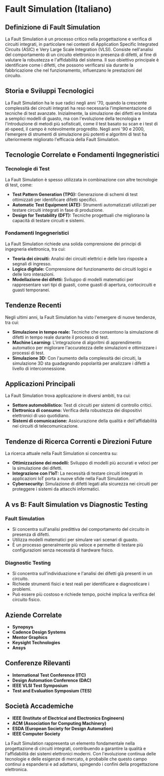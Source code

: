 # Fault Simulation (Italiano)

## Definizione di Fault Simulation

La Fault Simulation è un processo critico nella progettazione e verifica di circuiti integrati, in particolare nei contesti di Application Specific Integrated Circuits (ASIC) e Very Large Scale Integration (VLSI). Consiste nell'analisi del comportamento di un circuito elettronico in presenza di difetti, al fine di valutare la robustezza e l'affidabilità del sistema. Il suo obiettivo principale è identificare come i difetti, che possono verificarsi sia durante la fabbricazione che nel funzionamento, influenzano le prestazioni del circuito.

## Storia e Sviluppi Tecnologici

La Fault Simulation ha le sue radici negli anni '70, quando la crescente complessità dei circuiti integrati ha reso necessaria l'implementazione di tecniche di test avanzate. Inizialmente, la simulazione dei difetti era limitata a semplici modelli di guasto, ma con l'evoluzione della tecnologia e l'introduzione di metodi più sofisticati, come il test basato su scan e i test di at-speed, il campo è notevolmente progredito. Negli anni '90 e 2000, l'emergere di strumenti di simulazione più potenti e algoritmi di test ha ulteriormente migliorato l'efficacia della Fault Simulation.

## Tecnologie Correlate e Fondamenti Ingegneristici

### Tecnologie di Test

La Fault Simulation è spesso utilizzata in combinazione con altre tecnologie di test, come:

- **Test Pattern Generation (TPG):** Generazione di schemi di test ottimizzati per identificare difetti specifici.
- **Automatic Test Equipment (ATE):** Strumenti automatizzati utilizzati per testare circuiti integrati in fase di produzione.
- **Design for Testability (DFT):** Tecniche progettuali che migliorano la capacità di testare circuiti e sistemi.

### Fondamenti Ingegneristici

La Fault Simulation richiede una solida comprensione dei principi di ingegneria elettronica, tra cui:

- **Teoria dei circuiti:** Analisi dei circuiti elettrici e delle loro risposte a segnali di ingresso.
- **Logica digitale:** Comprensione del funzionamento dei circuiti logici e delle loro interazioni.
- **Modellazione dei difetti:** Sviluppo di modelli matematici per rappresentare vari tipi di guasti, come guasti di apertura, cortocircuiti e guasti temporanei.

## Tendenze Recenti

Negli ultimi anni, la Fault Simulation ha visto l'emergere di nuove tendenze, tra cui:

- **Simulazione in tempo reale:** Tecniche che consentono la simulazione di difetti in tempo reale durante il processo di test.
- **Machine Learning:** L'integrazione di algoritmi di apprendimento automatico per migliorare l'accuratezza delle simulazioni e ottimizzare i processi di test.
- **Simulazione 3D:** Con l'aumento della complessità dei circuiti, la simulazione 3D sta guadagnando popolarità per analizzare i difetti a livello di interconnessione.

## Applicazioni Principali

La Fault Simulation trova applicazione in diversi ambiti, tra cui:

- **Settore automobilistico:** Test di circuiti per sistemi di controllo critici.
- **Elettronica di consumo:** Verifica della robustezza dei dispositivi elettronici di uso quotidiano.
- **Sistemi di comunicazione:** Assicurazione della qualità e dell'affidabilità nei circuiti di telecomunicazione.

## Tendenze di Ricerca Correnti e Direzioni Future

La ricerca attuale nella Fault Simulation si concentra su:

- **Ottimizzazione dei modelli:** Sviluppo di modelli più accurati e veloci per la simulazione dei difetti.
- **Integrazione con l'IoT:** La necessità di testare circuiti integrati in applicazioni IoT porta a nuove sfide nella Fault Simulation.
- **Cybersecurity:** Simulazione di difetti legati alla sicurezza nei circuiti per proteggere i sistemi da attacchi informatici.

## A vs B: Fault Simulation vs Diagnostic Testing

### Fault Simulation

- Si concentra sull'analisi predittiva del comportamento del circuito in presenza di difetti.
- Utilizza modelli matematici per simulare vari scenari di guasto.
- È un processo generalmente più veloce e permette di testare più configurazioni senza necessità di hardware fisico.

### Diagnostic Testing

- Si concentra sull'individuazione e l'analisi dei difetti già presenti in un circuito.
- Richiede strumenti fisici e test reali per identificare e diagnosticare i problemi.
- Può essere più costoso e richiede tempo, poiché implica la verifica del circuito fisico.

## Aziende Correlate

- **Synopsys**
- **Cadence Design Systems**
- **Mentor Graphics**
- **Keysight Technologies**
- **Ansys**

## Conferenze Rilevanti

- **International Test Conference (ITC)**
- **Design Automation Conference (DAC)**
- **IEEE VLSI Test Symposium**
- **Test and Evaluation Symposium (TES)**

## Società Accademiche

- **IEEE (Institute of Electrical and Electronics Engineers)**
- **ACM (Association for Computing Machinery)**
- **ESDA (European Society for Design Automation)**
- **IEEE Computer Society**

La Fault Simulation rappresenta un elemento fondamentale nella progettazione di circuiti integrati, contribuendo a garantire la qualità e l'affidabilità dei sistemi elettronici moderni. Con l'evoluzione continua delle tecnologie e delle esigenze di mercato, è probabile che questo campo continui a espandersi e ad adattarsi, spingendo i confini della progettazione elettronica.